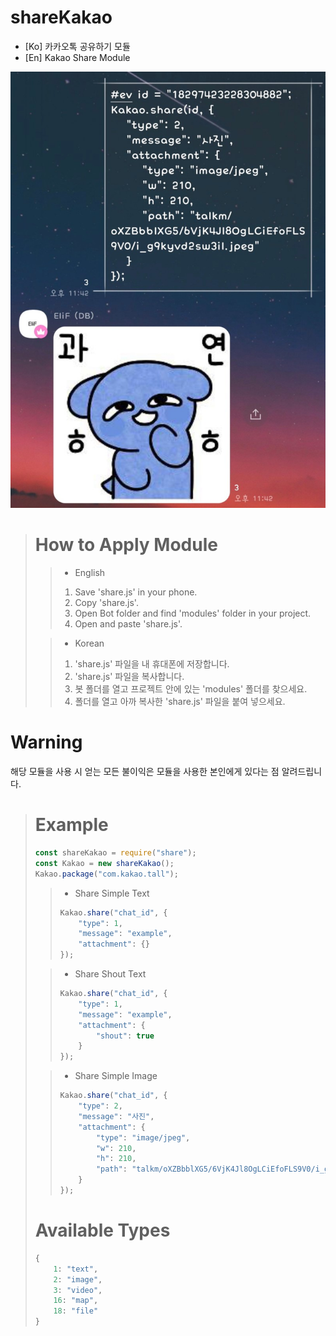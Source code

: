 # shareKakao

* [Ko] 카카오톡 공유하기 모듈
* [En] Kakao Share Module

![Alt text](0BBF7F9C-07AF-4092-87B7-AA727E2347FB.jpeg)

> # How to Apply Module
> > * English
> > 1. Save 'share.js' in your phone.
> > 2. Copy 'share.js'.
> > 3. Open Bot folder and find 'modules' folder in your project.
> > 4. Open and paste 'share.js'.
>
> > * Korean
> > 1. 'share.js' 파일을 내 휴대폰에 저장합니다.
> > 2. 'share.js' 파일을 복사합니다.
> > 3. 봇 폴더를 열고 프로젝트 안에 있는 'modules' 폴더를 찾으세요.
> > 4. 폴더를 열고 아까 복사한 'share.js' 파일을 붙여 넣으세요.

# Warning
해당 모듈을 사용 시 얻는 모든 불이익은
모듈을 사용한 본인에게 있다는 점 알려드립니다.

> # Example
> ``` javascript
> const shareKakao = require("share");
> const Kakao = new shareKakao();
> Kakao.package("com.kakao.tall");
> ```
> 
> > * Share Simple Text
> > ``` javascript
> > Kakao.share("chat_id", {
> >     "type": 1,
> >     "message": "example",
> >     "attachment": {}
> > });
> >    ```
> 
> > * Share Shout Text
> > ``` javascript
> > Kakao.share("chat_id", {
> >     "type": 1,
> >     "message": "example",
> >     "attachment": {
> >         "shout": true
> >     }
> > });
> > ```
>
> > * Share Simple Image
> > ``` javascript
> > Kakao.share("chat_id", {
> >     "type": 2,
> >     "message": "사진",
> >     "attachment": {
> >         "type": "image/jpeg",
> >         "w": 210,
> >         "h": 210,
> >         "path": "talkm/oXZBbblXG5/6VjK4Jl8OgLCiEfoFLS9V0/i_g9kyvd2sw3il.jpeg"
> >     }
> > });
> > ```
>
> # Available Types
> ``` javascript
> {
>     1: "text",
>     2: "image",
>     3: "video",
>     16: "map",
>     18: "file"
> }
> ```
